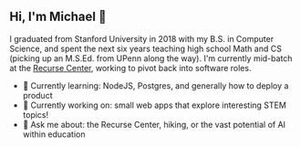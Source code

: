 ## Hi, I'm Michael 👋

I graduated from Stanford University in 2018 with my B.S. in Computer Science, and spent the next six years teaching high school Math and CS (picking up an M.S.Ed. from UPenn along the way). I'm currently mid-batch at the [Recurse Center](https://www.recurse.com/), working to pivot back into software roles.

- 🌱 Currently learning: NodeJS, Postgres, and generally how to deploy a product
- 🔧 Currently working on: small web apps that explore interesting STEM topics!
- 💬 Ask me about: the Recurse Center, hiking, or the vast potential of AI within education

<!--
**michaelschung/michaelschung** is a ✨ _special_ ✨ repository because its `README.md` (this file) appears on your GitHub profile.

Here are some ideas to get you started:

- 🔭 I’m currently working on ...
- 🌱 I’m currently learning ...
- 👯 I’m looking to collaborate on ...
- 🤔 I’m looking for help with ...
- 💬 Ask me about ...
- 📫 How to reach me: ...
- 😄 Pronouns: ...
- ⚡ Fun fact: ...
-->
